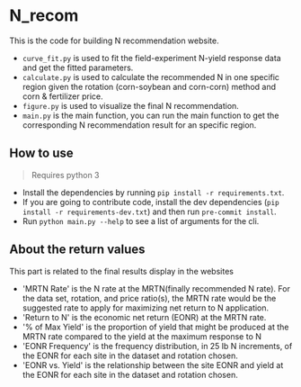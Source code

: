 # N_recom

This is the code for building N recommendation website.

- `curve_fit.py` is used to fit the field-experiment N-yield response data and get the fitted parameters.
- `calculate.py` is used to calculate the recommended N in one specific region given the rotation (corn-soybean and corn-corn) method and corn & fertilizer price.
- `figure.py` is used to visualize the final N recommendation.
- `main.py` is the main function, you can run the main function to get the corresponding N recommendation result for an specific region.

## How to use

> Requires python 3

- Install the dependencies by running `pip install -r requirements.txt`.
- If you are going to contribute code, install the dev dependencies (`pip install -r requirements-dev.txt`)
  and then run `pre-commit install`.
- Run `python main.py --help` to see a list of arguments for the cli.

## About the return values

This part is related to the final results display in the websites

- 'MRTN Rate' is the N rate at the MRTN(finally recommended N rate). For the data set, rotation, and price ratio(s), the MRTN rate would be the suggested rate to apply for maximizing net return to N application.
- 'Return to N' is the economic net return (EONR) at the MRTN rate.
- '% of Max Yield' is the proportion of yield that might be produced at the MRTN rate compared to the yield at the maximum response to N
- 'EONR Frequency' is the frequency distribution, in 25 lb N increments, of the EONR for each site in the dataset and rotation chosen.
- 'EONR vs. Yield' is the relationship between the site EONR and yield at the EONR for each site in the dataset and rotation chosen.
